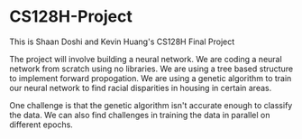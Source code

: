 # CS128H-Project
This is Shaan Doshi and Kevin Huang's CS128H Final Project

The project will involve building a neural network.
We are coding a neural network from scratch using no libraries. We are using a tree based structure to implement forward propogation. We are using a genetic algorithm to train our neural network to find racial disparities in housing in certain areas. 

One challenge is that the genetic algorithm isn't accurate enough to classify the data. We can also find challenges in training the data in parallel on different epochs. 
